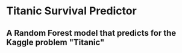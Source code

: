 # Titanic Survival Predictor

## A Random Forest model that predicts for the Kaggle problem "Titanic"
